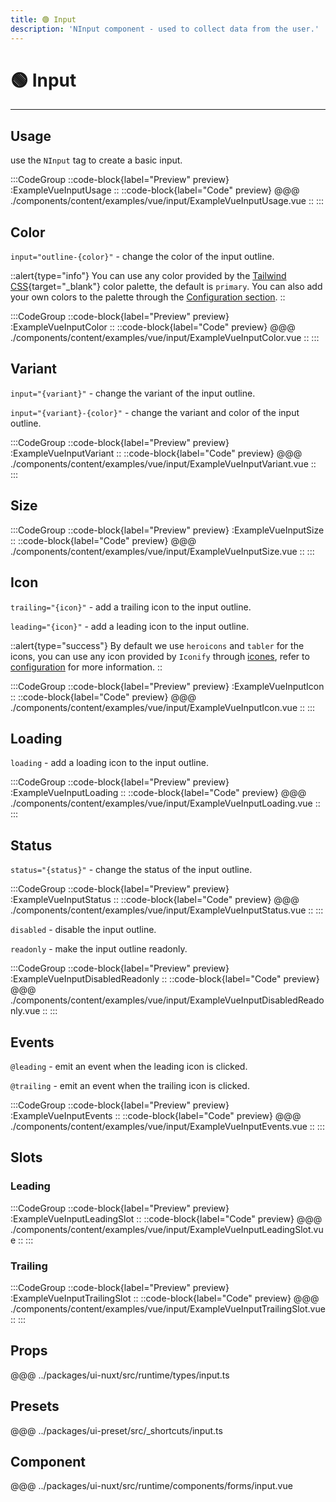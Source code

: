```yaml
---
title: 🟢 Input
description: 'NInput component - used to collect data from the user.'
---
```


# 🟢 Input

---

## Usage

use the `NInput` tag to create a basic input.

:::CodeGroup
  ::code-block{label="Preview" preview}
    :ExampleVueInputUsage
  ::
  ::code-block{label="Code" preview}
@@@ ./components/content/examples/vue/input/ExampleVueInputUsage.vue
  ::
:::

## Color

<!-- @unocss-skip-start -->
`input="outline-{color}"` - change the color of the input outline.
<!-- @unocss-skip-end -->

::alert{type="info"}
You can use any color provided by the [Tailwind CSS](https://tailwindcss.com/docs/customizing-colors){target="_blank"} color palette, the default is `primary`. You can also add your own colors to the palette through the [Configuration section](/guide/getting-started/configuration).
::

:::CodeGroup
  ::code-block{label="Preview" preview}
    :ExampleVueInputColor
  ::
  ::code-block{label="Code" preview}
@@@ ./components/content/examples/vue/input/ExampleVueInputColor.vue
  ::
:::

## Variant

`input="{variant}"` - change the variant of the input outline.

`input="{variant}-{color}"` - change the variant and color of the input outline.

:::CodeGroup
  ::code-block{label="Preview" preview}
    :ExampleVueInputVariant
  ::
  ::code-block{label="Code" preview}
@@@ ./components/content/examples/vue/input/ExampleVueInputVariant.vue
  ::
:::

## Size

:::CodeGroup
  ::code-block{label="Preview" preview}
    :ExampleVueInputSize
  ::
  ::code-block{label="Code" preview}
@@@ ./components/content/examples/vue/input/ExampleVueInputSize.vue
  ::
:::

## Icon

`trailing="{icon}"` - add a trailing icon to the input outline.

`leading="{icon}"` - add a leading icon to the input outline.

::alert{type="success"}
By default we use `heroicons` and `tabler` for the icons, you can use any icon provided by `Iconify` through [icones](https://icones.js.org/), refer to [configuration](/guide/getting-started/configuration) for more information.
::

:::CodeGroup
  ::code-block{label="Preview" preview}
    :ExampleVueInputIcon
  ::
  ::code-block{label="Code" preview}
@@@ ./components/content/examples/vue/input/ExampleVueInputIcon.vue
  ::
:::

## Loading

`loading` - add a loading icon to the input outline.

:::CodeGroup
  ::code-block{label="Preview" preview}
    :ExampleVueInputLoading
  ::
  ::code-block{label="Code" preview}
@@@ ./components/content/examples/vue/input/ExampleVueInputLoading.vue
  ::
:::

## Status

`status="{status}"` - change the status of the input outline.

:::CodeGroup
  ::code-block{label="Preview" preview}
    :ExampleVueInputStatus
  ::
  ::code-block{label="Code" preview}
@@@ ./components/content/examples/vue/input/ExampleVueInputStatus.vue
  ::
:::

`disabled` - disable the input outline.

`readonly` - make the input outline readonly.

:::CodeGroup
  ::code-block{label="Preview" preview}
    :ExampleVueInputDisabledReadonly
  ::
  ::code-block{label="Code" preview}
@@@ ./components/content/examples/vue/input/ExampleVueInputDisabledReadonly.vue
  ::
:::

## Events

`@leading` - emit an event when the leading icon is clicked.

`@trailing` - emit an event when the trailing icon is clicked.

:::CodeGroup
  ::code-block{label="Preview" preview}
    :ExampleVueInputEvents
  ::
  ::code-block{label="Code" preview}
@@@ ./components/content/examples/vue/input/ExampleVueInputEvents.vue
  ::
:::

## Slots

### Leading

:::CodeGroup
  ::code-block{label="Preview" preview}
    :ExampleVueInputLeadingSlot
  ::
  ::code-block{label="Code" preview}
@@@ ./components/content/examples/vue/input/ExampleVueInputLeadingSlot.vue
  ::
:::

### Trailing

:::CodeGroup
  ::code-block{label="Preview" preview}
    :ExampleVueInputTrailingSlot
  ::
  ::code-block{label="Code" preview}
@@@ ./components/content/examples/vue/input/ExampleVueInputTrailingSlot.vue
  ::
:::

## Props

@@@ ../packages/ui-nuxt/src/runtime/types/input.ts

## Presets

@@@ ../packages/ui-preset/src/_shortcuts/input.ts

## Component

@@@ ../packages/ui-nuxt/src/runtime/components/forms/input.vue
